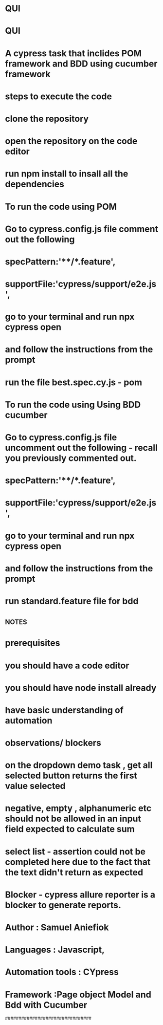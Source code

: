 # QUI
# QUI
# A cypress task that inclides POM framework and BDD using cucumber framework 
# 
# steps to execute the code
# clone the repository
# open the repository on the code editor
# run npm install to insall all the dependencies
# To run the code using POM 
# Go to cypress.config.js file comment out the following
# specPattern:'**/*.feature',
#  supportFile:'cypress/support/e2e.js',
# go to your terminal and run npx cypress open 
# and follow the instructions from the prompt 
# run the file best.spec.cy.js - pom
#
# To run the code using Using BDD cucumber
# Go to cypress.config.js file uncomment out the following - recall you previously commented out.
# specPattern:'**/*.feature',
#  supportFile:'cypress/support/e2e.js',
# go to your terminal and run npx cypress open 
# and follow the instructions from the prompt
#  run standard.feature file for bdd
#
#
#
## NOTES
# prerequisites
# you should have a code editor 
# you should have node install already
# have basic understanding of automation
#
#
# observations/ blockers
# on the dropdown demo task , get all selected button returns the first value selected
# negative, empty , alphanumeric etc should not be allowed in an input field expected to calculate sum 
#
#
# select list - assertion could not be completed here due to the fact that the text didn't return as expected 
# 
# Blocker - cypress allure reporter is a blocker to generate reports.
#
#
#
#
# Author : Samuel Aniefiok
# Languages : Javascript,
# Automation tools : CYpress
# Framework :Page object Model and Bdd with Cucumber

################################
